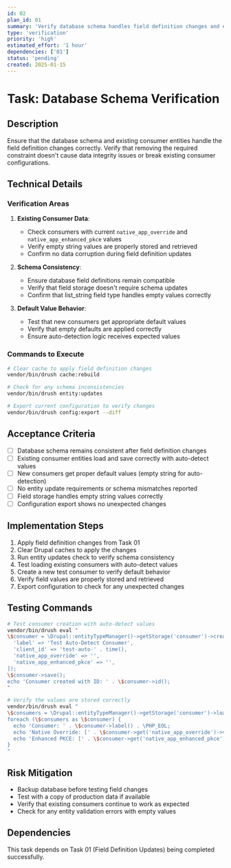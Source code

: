 ```yaml
---
id: 02
plan_id: 01
summary: 'Verify database schema handles field definition changes and existing consumer data'
type: 'verification'
priority: 'high'
estimated_effort: '1 hour'
dependencies: ['01']
status: 'pending'
created: 2025-01-15
---
```


# Task: Database Schema Verification

## Description

Ensure that the database schema and existing consumer entities handle the field definition changes correctly. Verify that removing the required constraint doesn't cause data integrity issues or break existing consumer configurations.

## Technical Details

### Verification Areas

1. **Existing Consumer Data**:
   - Check consumers with current `native_app_override` and `native_app_enhanced_pkce` values
   - Verify empty string values are properly stored and retrieved
   - Confirm no data corruption during field definition updates

2. **Schema Consistency**:
   - Ensure database field definitions remain compatible
   - Verify that field storage doesn't require schema updates
   - Confirm that list_string field type handles empty values correctly

3. **Default Value Behavior**:
   - Test that new consumers get appropriate default values
   - Verify that empty defaults are applied correctly
   - Ensure auto-detection logic receives expected values

### Commands to Execute

```bash
# Clear cache to apply field definition changes
vendor/bin/drush cache:rebuild

# Check for any schema inconsistencies
vendor/bin/drush entity:updates

# Export current configuration to verify changes
vendor/bin/drush config:export --diff
```

## Acceptance Criteria

- [ ] Database schema remains consistent after field definition changes
- [ ] Existing consumer entities load and save correctly with auto-detect values
- [ ] New consumers get proper default values (empty string for auto-detection)
- [ ] No entity update requirements or schema mismatches reported
- [ ] Field storage handles empty string values correctly
- [ ] Configuration export shows no unexpected changes

## Implementation Steps

1. Apply field definition changes from Task 01
2. Clear Drupal caches to apply the changes
3. Run entity updates check to verify schema consistency
4. Test loading existing consumers with auto-detect values
5. Create a new test consumer to verify default behavior
6. Verify field values are properly stored and retrieved
7. Export configuration to check for any unexpected changes

## Testing Commands

```bash
# Test consumer creation with auto-detect values
vendor/bin/drush eval "
\$consumer = \Drupal::entityTypeManager()->getStorage('consumer')->create([
  'label' => 'Test Auto-Detect Consumer',
  'client_id' => 'test-auto-' . time(),
  'native_app_override' => '',
  'native_app_enhanced_pkce' => '',
]);
\$consumer->save();
echo 'Consumer created with ID: ' . \$consumer->id();
"

# Verify the values are stored correctly
vendor/bin/drush eval "
\$consumers = \Drupal::entityTypeManager()->getStorage('consumer')->loadByProperties(['client_id' => 'test-auto-*']);
foreach (\$consumers as \$consumer) {
  echo 'Consumer: ' . \$consumer->label() . \PHP_EOL;
  echo 'Native Override: [' . \$consumer->get('native_app_override')->value . ']' . \PHP_EOL;
  echo 'Enhanced PKCE: [' . \$consumer->get('native_app_enhanced_pkce')->value . ']' . \PHP_EOL;
}
"
```

## Risk Mitigation

- Backup database before testing field changes
- Test with a copy of production data if available
- Verify that existing consumers continue to work as expected
- Check for any entity validation errors with empty values

## Dependencies

This task depends on Task 01 (Field Definition Updates) being completed successfully.

